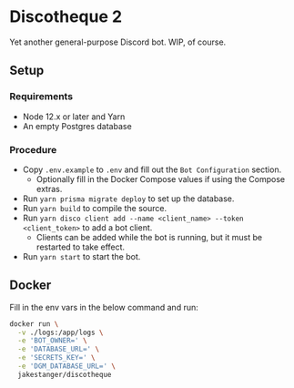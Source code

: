 # Discotheque 2

Yet another general-purpose Discord bot. WIP, of course. 

## Setup

### Requirements

- Node 12.x or later and Yarn
- An empty Postgres database

### Procedure

- Copy `.env.example` to `.env` and fill out the `Bot Configuration` section.
  - Optionally fill in the Docker Compose values if using the Compose extras.
- Run `yarn prisma migrate deploy` to set up the database.
- Run `yarn build` to compile the source.
- Run `yarn disco client add --name <client_name> --token <client_token>` to add a bot client.
  - Clients can be added while the bot is running, but it must be restarted to take effect.
- Run `yarn start` to start the bot.

## Docker

Fill in the env vars in the below command and run:

```bash
docker run \
  -v ./logs:/app/logs \
  -e 'BOT_OWNER=' \
  -e 'DATABASE_URL=' \
  -e 'SECRETS_KEY=' \
  -e 'DGM_DATABASE_URL=' \
  jakestanger/discotheque
```
